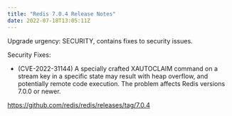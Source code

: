 ```yaml
---
title: "Redis 7.0.4 Release Notes"
date: 2022-07-18T13:05:11Z
---
```


Upgrade urgency: SECURITY, contains fixes to security issues.

Security Fixes:

*   (CVE-2022-31144) A specially crafted XAUTOCLAIM command on a stream
    key in a specific state may result with heap overflow, and potentially
    remote code execution. The problem affects Redis versions 7.0.0 or newer.


https://github.com/redis/redis/releases/tag/7.0.4